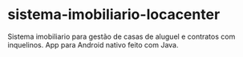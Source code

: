 # sistema-imobiliario-locacenter
Sistema imobiliario para gestão de casas de aluguel e contratos com inquelinos.
App para Android nativo feito com Java.
